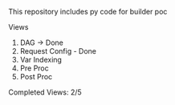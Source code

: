 This repository includes py code for builder poc

Views
1) DAG -> Done
2) Request Config - Done
3) Var Indexing
4) Pre Proc
5) Post Proc

Completed Views: 2/5
